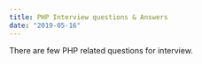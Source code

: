 ```yaml
---
title: PHP Interview questions & Answers
date: "2019-05-16"
---
```


There are few PHP related questions for interview.

<!-- end -->
